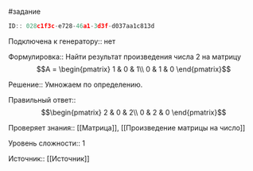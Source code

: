 #задание

```javascript
ID:: 028c1f3c-e728-46a1-3d3f-d037aa1c813d
```

Подключена к генератору:: нет

Формулировка:: Найти результат произведения числа 2 на матрицу 
$$A = \begin{pmatrix}
1 & 0 & 1\\
0 & 1 & 0
\end{pmatrix}$$

Решение::
Умножаем по определению.

Правильный ответ::
$$\begin{pmatrix}
2 & 0 & 2\\
0 & 2 & 0
\end{pmatrix}$$

Проверяет знания:: [[Матрица]], [[Произведение матрицы на число]]

Уровень сложности:: 1

Источник:: [[Источник]]